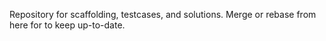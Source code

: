 Repository for scaffolding, testcases, and solutions. Merge or rebase from
here for to keep up-to-date.

